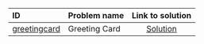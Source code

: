 | ID | Problem name | Link to solution |
|:---|:---|:---:|
| [greetingcard](https://open.kattis.com/problems/greetingcard) | Greeting Card | [Solution](https://github.com/versenyi98/kattis-solutions/tree/main/solutions/Greeting%20Card)|
